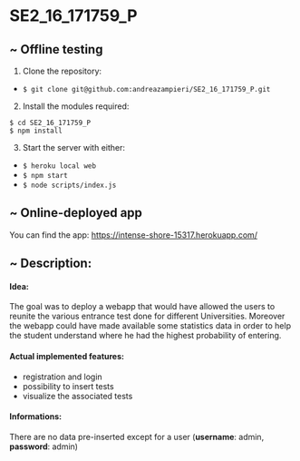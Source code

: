# SE2_16_171759_P

## ~ Offline testing
1. Clone the repository:
  * `$ git clone git@github.com:andreazampieri/SE2_16_171759_P.git`
2. Install the modules required:
  ```
  $ cd SE2_16_171759_P
  $ npm install
  ```
  
3. Start the server with either:
  * `$ heroku local web`
  * `$ npm start`
  * `$ node scripts/index.js`
  
## ~ Online-deployed app

You can find the app: https://intense-shore-15317.herokuapp.com/

## ~ Description:

#### Idea:
The goal was to deploy a webapp that would have allowed the users to reunite the various entrance test done for different Universities. Moreover the webapp could have made available some statistics data in order to help the student understand where he had the highest probability of entering.

#### Actual implemented features:
  * registration and login
  * possibility to insert tests
  * visualize the associated tests
 
#### Informations:
There are no data pre-inserted except for a user (**username**: admin, **password**: admin)